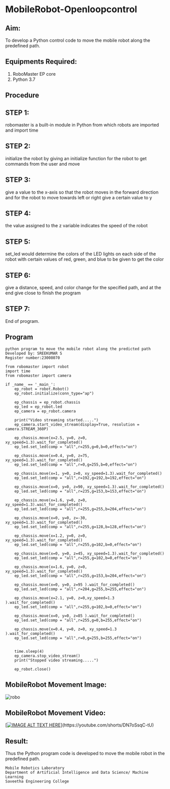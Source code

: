 # MobileRobot-Openloopcontrol
## Aim:

To develop a Python control code to move the mobile robot along the predefined path.

## Equipments Required:
1. RoboMaster EP core
2. Python 3.7

## Procedure

## STEP 1:
robomaster is a built-in module in Python from which robots are imported and import time
## STEP 2:
initialize the robot by giving an initialize function for the robot to get commands from the user and
move
## STEP 3:
give a value to the x-axis so that the robot moves in the forward direction and for the robot to
move towards left or right give a certain value to y
## STEP 4:
the value assigned to the z variable indicates the speed of the robot
## STEP 5:
set_led would determine the colors of the LED lights on each side of the robot with certain values of
red, green, and blue to be given to get the color
## STEP 6:
give a distance, speed, and color change for the specified path, and at the end give close to finish the
program
## STEP 7:
End of program.

## Program
```
python program to move the mobile robot along the predicted path
Developed by: SREEKUMAR S
Register number:23008070

from robomaster import robot
import time
from robomaster import camera

if _name_ == '_main_':
    ep_robot = robot.Robot()
    ep_robot.initialize(conn_type="ap")

    ep_chassis = ep_robot.chassis
    ep_led = ep_robot.led
    ep_camera = ep_robot.camera

    print("Video streaming started.....")
    ep_camera.start_video_stream(display=True, resolution = camera.STREAM_360P)

    ep_chassis.move(x=2.5, y=0, z=0, xy_speed=1.3).wait_for_completed()
    ep_led.set_led(comp = "all",r=255,g=0,b=0,effect="on")

    ep_chassis.move(x=0.4, y=0, z=75, xy_speed=1.3).wait_for_completed()
    ep_led.set_led(comp = "all",r=0,g=255,b=0,effect="on")

    ep_chassis.move(x=1, y=0, z=0, xy_speed=1.3).wait_for_completed()
    ep_led.set_led(comp = "all",r=192,g=192,b=192,effect="on")

    ep_chassis.move(x=0, y=0, z=90, xy_speed=1.3).wait_for_completed()
    ep_led.set_led(comp = "all",r=235,g=153,b=153,effect="on")

    ep_chassis.move(x=1.6, y=0, z=0, xy_speed=1.3).wait_for_completed()
    ep_led.set_led(comp = "all",r=255,g=255,b=204,effect="on")

    ep_chassis.move(x=0, y=0, z=-30, xy_speed=1.3).wait_for_completed()
    ep_led.set_led(comp = "all",r=255,g=128,b=128,effect="on")

    ep_chassis.move(x=1.2, y=0, z=0, xy_speed=1.3).wait_for_completed()
    ep_led.set_led(comp = "all",r=255,g=102,b=0,effect="on")

    ep_chassis.move(x=0, y=0, z=45, xy_speed=1.3).wait_for_completed()
    ep_led.set_led(comp = "all",r=255,g=102,b=0,effect="on")
    
    ep_chassis.move(x=1.6, y=0, z=0, xy_speed=1.3).wait_for_completed()
    ep_led.set_led(comp = "all",r=255,g=153,b=204,effect="on")
    
    ep_chassis.move(x=0, y=0, z=95 ).wait_for_completed()
    ep_led.set_led(comp = "all",r=204,g=255,b=255,effect="on")

    ep_chassis.move(x=2.1, y=0, z=0,xy_speed=1.3 ).wait_for_completed()
    ep_led.set_led(comp = "all",r=255,g=102,b=0,effect="on")

    ep_chassis.move(x=0, y=0, z=85 ).wait_for_completed()
    ep_led.set_led(comp = "all",r=255,g=0,b=255,effect="on")

    ep_chassis.move(x=0.4, y=0, z=0, xy_speed=1.3 ).wait_for_completed()
    ep_led.set_led(comp = "all",r=0,g=255,b=255,effect="on")


    time.sleep(4)
    ep_camera.stop_video_stream()
    print("Stopped video streaming.....")

    ep_robot.close()
```

## MobileRobot Movement Image:

![robo](./img/robomaster.png)



## MobileRobot Movement Video:

[[![IMAGE ALT TEXT HERE](https://img.youtube.com/vi/YOUTUBE_VIDEO_ID_HERE/0.jpg)]([https://www.youtube.com/watch?v=YOUTUBE_VIDEO_ID_HERE](https://youtube.com/shorts/DN7oSsqC-tU))](https://youtube.com/shorts/DN7oSsqC-tU)

## Result:
Thus the Python program code is developed to move the mobile robot in the predefined path.


```
Mobile Robotics Laboratory
Department of Artificial Intelligence and Data Science/ Machine Learning
Saveetha Engineering College
```
